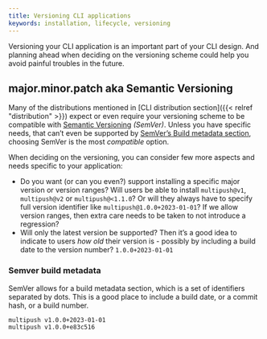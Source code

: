 ```yaml
---
title: Versioning CLI applications
keywords: installation, lifecycle, versioning
---
```


Versioning your CLI application is an important part of your CLI design. And planning ahead when deciding on the versioning scheme could help you avoid painful troubles in the future.

<!--more-->

## major.minor.patch aka Semantic Versioning

Many of the distributions mentioned in [CLI distribution section]({{< relref "distribution" >}}) expect or even require your versioning scheme to be compatible with [Semantic Versioning](https://semver.org/#spec-item-10) _(SemVer)_. Unless you have specific needs, that can’t even be supported by [SemVer’s Build metadata section](https://semver.org/#spec-item-10), choosing SemVer is the most _compatible_ option.

When deciding on the versioning, you can consider few more aspects and needs specific to your application:

- Do you want (or can you even?) support installing a specific major version or version ranges? Will users be able to install `multipush@v1`, `multipush@v2` or `multipush@<1.1.0`? Or will they always have to specify full version identifier like `multipush@1.0.0+2023-01-01`? If we allow version ranges, then extra care needs to be taken to not introduce a regression?
- Will only the latest version be supported? Then it’s a good idea to indicate to users _how old_ their version is - possibly by including a build date to the version number? `1.0.0+2023-01-01`

### Semver build metadata

SemVer allows for a build metadata section, which is a set of identifiers separated by dots. This is a good place to include a build date, or a commit hash, or a build number.

```text
multipush v1.0.0+2023-01-01
multipush v1.0.0+e83c516
```
